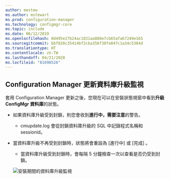 ```yaml
---
author: mestew
ms.author: mstewart
ms.prod: configuration-manager
ms.technology: configmgr-core
ms.topic: include
ms.date: 06/12/2019
ms.openlocfilehash: 0d495e27b24ac1831aa888e7cb65afa67249e165
ms.sourcegitcommit: bbf820c35414bf2cba356f30fe047c1a34c5384d
ms.translationtype: HT
ms.contentlocale: zh-TW
ms.lasthandoff: 04/21/2020
ms.locfileid: "81698526"
---
```

## <a name="configuration-manager-update-database-upgrade-monitoring"></a>Configuration Manager 更新資料庫升級監視

套用 Configuration Manager 更新之後，您現在可以在安裝狀態視窗中看到**升級 ConfigMgr 資料庫**的狀態。

- 如果資料庫升級受到封鎖，則您會收到**進行中，需要注意**的警告。
   - cmupdate.log 會從封鎖資料庫升級的 SQL 中記錄程式名稱和 sessionid。
- 當資料庫升級不再受到封鎖時，狀態將會重設為 [進行中]  或 [完成]  。
   - 當資料庫升級受到封鎖時，會每隔 5 分鐘檢查一次以查看是否仍受到封鎖。

   ![安裝期間的資料庫升級監視](../../media/4200581-database-upgrade-monitoring.png)


